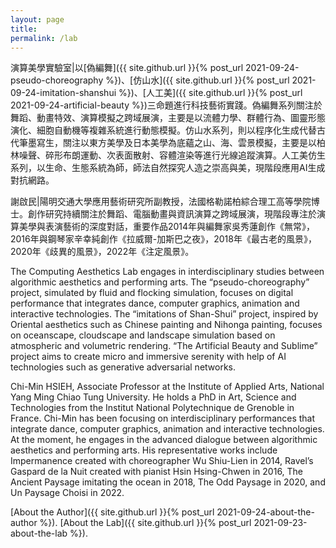 ```yaml
---
layout: page
title: 
permalink: /lab
---
```


演算美學實驗室|以[偽編舞]({{ site.github.url }}{% post_url 2021-09-24-pseudo-choreography %})、[仿山水]({{ site.github.url }}{% post_url 2021-09-24-imitation-shanshui %})、[人工美]({{ site.github.url }}{% post_url 2021-09-24-artificial-beauty %})三命題進行科技藝術實踐。偽編舞系列關注於舞蹈、動畫特效、演算模擬之跨域展演，主要是以流體力學、群體行為、圖靈形態演化、細胞自動機等複雜系統進行動態模擬。仿山水系列，則以程序化生成代替古代筆墨寫生，關注以東方美學及日本美學為底蘊之山、海、雲景模擬，主要是以柏林噪聲、碎形布朗運動、次表面散射、容體渲染等進行光線追蹤演算。人工美仿生系列，以生命、生態系統為師，師法自然探究人造之崇高與美，現階段應用AI生成對抗網路。  

謝啟民|陽明交通大學應用藝術研究所副教授，法國格勒諾柏綜合理工高等學院博士。創作研究持續關注於舞蹈、電腦動畫與資訊演算之跨域展演，現階段專注於演算美學與表演藝術的深度對話，重要作品2014年與編舞家吳秀蓮創作《無常》，2016年與鋼琴家辛幸純創作《拉威爾-加斯巴之夜》，2018年《最古老的風景》，2020年《歧異的風景》，2022年《注定風景》。  

The Computing Aesthetics Lab engages in interdisciplinary studies between algorithmic aesthetics and performing arts. The “pseudo-choreography” project, simulated by fluid and flocking simulation, focuses on digital performance that integrates dance, computer graphics, animation and interactive technologies. The “imitations of Shan-Shui” project, inspired by Oriental aesthetics such as Chinese painting and Nihonga painting, focuses on oceanscape, cloudscape and landscape simulation based on atmospheric and volumetric rendering. “The Artificial Beauty and Sublime” project aims to create micro and immersive serenity with help of AI technologies such as generative adversarial networks.  

Chi-Min HSIEH, Associate Professor at the Institute of Applied Arts, National Yang Ming Chiao Tung University. He holds a PhD in Art, Science and Technologies from the Institut National Polytechnique de Grenoble in France. Chi-Min has been focusing on interdisciplinary performances that integrate dance, computer graphics, animation and interactive technologies. At the moment, he engages in the advanced dialogue between algorithmic aesthetics and performing arts. His representative works include Impermanence created with choreographer Wu Shiu-Lien in 2014, Ravel’s Gaspard de la Nuit created with pianist Hsin Hsing-Chwen in 2016, The Ancient Paysage imitating the ocean in 2018, The Odd Paysage in 2020, and Un Paysage Choisi in 2022.  
  
  
[About the Author]({{ site.github.url }}{% post_url 2021-09-24-about-the-author %}).
[About the Lab]({{ site.github.url }}{% post_url 2021-09-23-about-the-lab %}).

